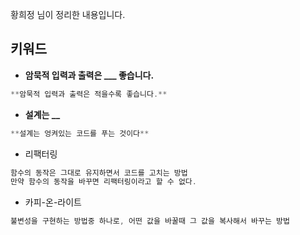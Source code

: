 황희정 님이 정리한 내용입니다.

## 키워드

- **암묵적 입력과 출력은 ___ 좋습니다.**

```js
**암묵적 입력과 출력은 적을수록 좋습니다.**
```

- **설계는 __**

```js
**설계는 엉켜있는 코드를 푸는 것이다**
```

- 리팩터링

```js
함수의 동작은 그대로 유지하면서 코드를 고치는 방법
만약 함수의 동작을 바꾸면 리팩터링이라고 할 수 없다.
```

- 카피-온-라이트

```js
불변성을 구현하는 방법중 하나로, 어떤 값을 바꿀때 그 값을 복사해서 바꾸는 방법
```

